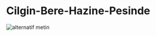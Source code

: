 # Cilgin-Bere-Hazine-Pesinde


![alternatif metin]("C:\Users\Excalibur\Pictures\Screenshots\25249.png")
